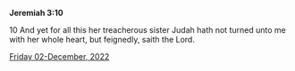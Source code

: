 **Jeremiah 3:10**

10 And yet for all this her treacherous sister Judah hath not turned unto me with her whole heart, but feignedly, saith the Lord.

[Friday 02-December, 2022](https://t.me/s/daily_scripture)

